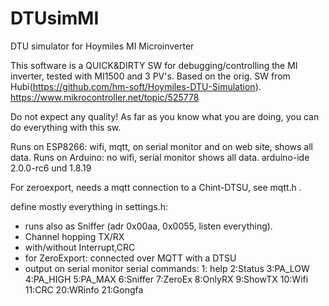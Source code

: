 # DTUsimMI
DTU simulator for Hoymiles MI Microinverter

This software is a QUICK&DIRTY SW for debugging/controlling the MI inverter, tested with MI1500 and 3 PV's.
Based on the orig. SW from Hubi(https://github.com/hm-soft/Hoymiles-DTU-Simulation).
https://www.mikrocontroller.net/topic/525778

Do not expect any quality!
As far as you know what you are doing, you can do everything with this sw.

Runs on ESP8266: wifi, mqtt, on serial monitor and on web site, shows all data.
Runs on Arduino: no wifi, serial monitor shows all data.
arduino-ide 2.0.0-rc6 und 1.8.19

For zeroexport, needs a mqtt connection to a Chint-DTSU, see mqtt.h .

define mostly everything in settings.h:
- runs also as Sniffer (adr 0x00aa, 0x0055, listen everything).
- Channel hopping  TX/RX
- with/without Interrupt,CRC 
- for ZeroExport: connected over MQTT with a DTSU
- output on serial monitor
    serial commands:
    1: help 2:Status 3:PA_LOW 4:PA_HIGH 5:PA_MAX 6:Sniffer 7:ZeroEx 8:OnlyRX 9:ShowTX 10:Wifi 11:CRC 20:WRinfo 21:Gongfa

